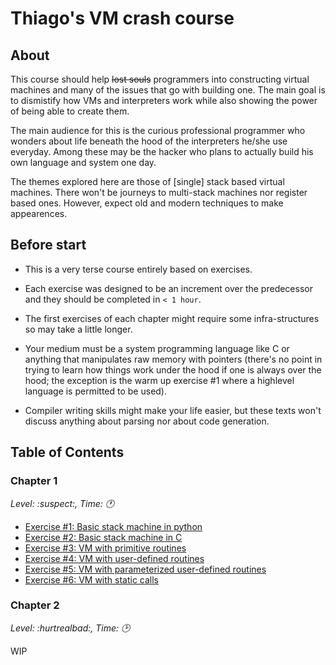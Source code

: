 # Thiago's VM crash course


## About

This course should help ~~lost souls~~ programmers into constructing virtual
machines and many of the issues that go with building one. The main goal is
to dismistify how VMs and interpreters work while also showing the power of
being able to create them.

The main audience for this is the curious professional programmer who wonders
about life beneath the hood of the interpreters he/she use everyday. Among
these may be the hacker who plans to actually build his own language and
system one day.

The themes explored here are those of [single] stack based virtual
machines. There won't be journeys to multi-stack machines nor register based
ones. However, expect old and modern techniques to make appearences.


## Before start

- This is a very terse course entirely based on exercises.

- Each exercise was designed to be an increment over the predecessor and they
  should be completed in `< 1 hour`.

- The first exercises of each chapter might require some infra-structures so
  may take a little longer.

- Your medium must be a system programming language like C or anything that
  manipulates raw memory with pointers (there's no point in trying to learn
  how things work under the hood if one is always over the hood; the exception
  is the warm up exercise #1 where a highlevel language is permitted to be
  used).

- Compiler writing skills might make your life easier, but these texts won't
  discuss anything about parsing nor about code generation.


## Table of Contents

### Chapter 1
*Level: :suspect:, Time: :clock1:*

- [Exercise #1: Basic stack machine in python](exercises/ch1/exercise_01.md)
- [Exercise #2: Basic stack machine in C](exercises/ch1/exercise_02.md)
- [Exercise #3: VM with primitive routines](exercises/ch1/exercise_03.md)
- [Exercise #4: VM with user-defined routines](exercises/ch1/exercise_04.md)
- [Exercise #5: VM with parameterized user-defined routines](exercises/ch1/exercise_05.md)
- [Exercise #6: VM with static calls](exercises/ch1/exercise_06.md)

### Chapter 2
*Level: :hurtrealbad:, Time: :clock2:*

WIP
